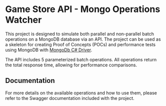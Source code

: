 # Game Store API - Mongo Operations Watcher

This project is designed to simulate both parallel and non-parallel batch operations on a MongoDB database via an API. 
The project can be used as a skeleton for creating Proof of Concepts (POCs) and performance tests using MongoDB with [MongoDb C# Driver](https://www.mongodb.com/docs/drivers/csharp/current/#mongodb-c--driver).

The API includes 5 parameterized batch operations. All operations return the total response time, allowing for performance comparisons.

## Documentation

For more details on the available operations and how to use them, please refer to the Swagger documentation included with the project.
